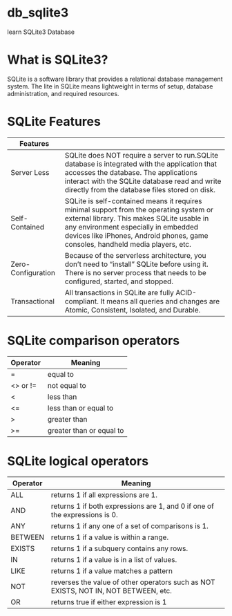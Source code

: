# db_sqlite3
learn SQLite3 Database

# What is SQLite3?
SQLite is a software library that provides a relational database management system. 
The lite in SQLite means lightweight in terms of setup, database administration, and required resources.

# SQLite Features
|Features               |                        |
|-----------------------|------------------------|
|Server Less            |SQLite does NOT require a server to run.SQLite database is integrated with the application that accesses the database. The applications interact with the SQLite database read and write directly from the database files stored on disk.|
|Self-Contained         |SQLite is self-contained means it requires minimal support from the operating system or external library. This makes SQLite usable in any environment especially in embedded devices like iPhones, Android phones, game consoles, handheld media players, etc.|                        
|Zero-Configuration     |Because of the serverless architecture, you don’t need to “install” SQLite before using it. There is no server process that needs to be configured, started, and stopped.|                        
|Transactional          |All transactions in SQLite are fully ACID-compliant. It means all queries and changes are Atomic, Consistent, Isolated, and Durable.|   

# SQLite comparison operators
|Operator|Meaning|
|--------|-------|
|=|equal to|
|<> or !=|not equal to|
|<|less than|
|<=|less than or equal to|
|>|greater than|
|>=|greater than or equal to|

# SQLite logical operators
|Operator|Meaning|
|--------|-------|
|ALL|returns 1 if all expressions are 1.|
|AND|returns 1 if both expressions are 1, and 0 if one of the expressions is 0.|
|ANY|returns 1 if any one of a set of comparisons is 1.|
|BETWEEN|returns 1 if a value is within a range.|
|EXISTS|returns 1 if a subquery contains any rows.|
|IN|returns 1 if a value is in a list of values.|
|LIKE|returns 1 if a value matches a pattern|
|NOT|reverses the value of other operators such as NOT EXISTS, NOT IN, NOT BETWEEN, etc.|
|OR|returns true if either expression is 1|


